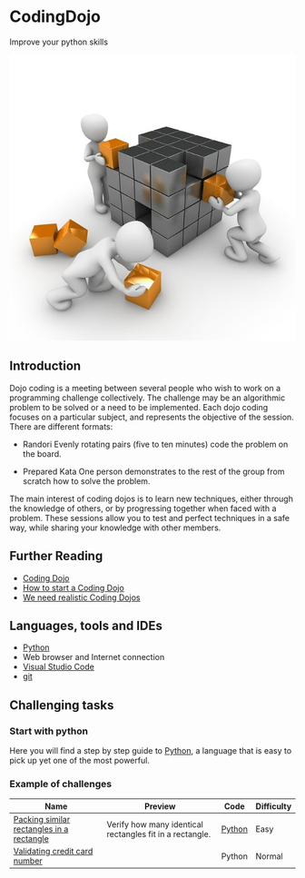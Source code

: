# CodingDojo

Improve your python skills

![alt-text](matrix_collaboratory.jpg)

## Introduction

Dojo coding is a meeting between several people who wish to work on a programming challenge collectively.
The challenge may be an algorithmic problem to be solved or a need to be implemented. Each dojo coding focuses on a particular subject, and represents the objective of the session.
There are different formats:

* Randori
Evenly rotating pairs (five to ten minutes) code the problem on the board.

* Prepared Kata
One person demonstrates to the rest of the group from scratch how to solve the problem.

The main interest of coding dojos is to learn new techniques, either through the knowledge of others, or by progressing together when faced with a problem. These sessions allow you to test and perfect techniques in a safe way, while sharing your knowledge with other members.

## Further Reading

* [Coding Dojo](http://codingdojo.org/)
* [How to start a Coding Dojo](http://johannesbrodwall.com/2011/12/18/how-to-start-a-coding-dojo/)
* [We need realistic Coding Dojos](https://zsoltfabok.com/blog/2012/04/we-need-realistic-coding-dojos/)

## Languages, tools and IDEs

* [Python](https://www.python.org)
* Web browser and Internet connection
* [Visual Studio Code](http://code.visualstudio.com)
* [git](https://git-scm.com)

## Challenging tasks

### Start with python

Here you will find a step by step guide to [Python](https://www.hackerrank.com/domains/python), a language that is easy to pick up yet one of the most powerful.

### Example of challenges

Name | Preview | Code | Difficulty
---- | ------- | ---- | ----------
[Packing similar rectangles in a rectangle](https://en.wikipedia.org/wiki/Packing_problems)|Verify how many identical rectangles fit in a rectangle.|[Python](../python/py-regex/validating-credit-card-number.py)|Easy
[Validating credit card number](https://www.hackerrank.com/challenges/validating-credit-card-number)| |Python|Normal
